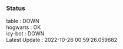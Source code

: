 ### Status


table : DOWN  
hogwarts : OK  
icy-bot : DOWN  
Latest Update : 2022-10-26 00:59:26.059682
